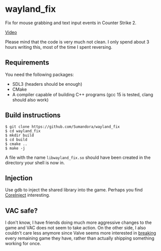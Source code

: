 # wayland_fix

Fix for mouse grabbing and text input events in Counter Strike 2.

[Video](https://www.youtube.com/watch?v=5LAEN4oAKMc)

Please mind that the code is very much not clean. I only spend about 3 hours writing this, most of the time I spent reversing.

## Requirements

You need the following packages:

- SDL3 (headers should be enough)
- CMake
- A compiler capable of building C++ programs (gcc 15 is tested, clang should also work)

## Build instructions

```
$ git clone https://github.com/Sumandora/wayland_fix
$ cd wayland_fix
$ mkdir build
$ cd build
$ cmake ..
$ make -j
```

A file with the name `libwayland_fix.so` should have been created in the directory your shell is now in.

## Injection

Use gdb to inject the shared library into the game. Perhaps you find [CoreInject](https://github.com/Sumandora/CoreInject) interesting.

## VAC safe?

I don't know, I have friends doing much more aggressive changes to the game and VAC does not seem to take action.
On the other side, I also couldn't care less anymore since Valve seems more interested in [breaking](https://github.com/ValveSoftware/Source-1-Games/issues/6868) every remaining game they have, rather than actually shipping something working for once.
